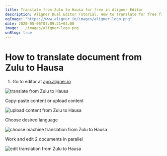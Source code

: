 ```yaml
---
title: Translate from Zulu to Hausa for free in Aligner Editor
description: Aligner Dual Editor Tutorial. How to translate for free from Zulu to Hausa. Aligner is multilingual document management platform. 
ogImage: "https://www.aligner.io/images/aligner-logo.png"
date: 2020-05-06T07:09:21+03:00
image: ../images/aligner-logo.png
onBlog: true
---
```


# How to translate document from Zulu to Hausa

1. Go to editor at [app.aligner.io](https://app.aligner.io "Aligner App web page")

![translate from Zulu to Hausa](../aligner-blank-editor.png "translate from Zulu to Hausa")

Copy-paste content or upload content

![upload content from Zulu to Hausa](../aligner-uploaded-document.png "upload content from Zulu to Hausa")

Choose desired language

![choose machine translation from Zulu to Hausa](../aligner-language-dropdown.png "choose machine translation from Zulu to Hausa")

Work and edit 2 documents in parallel

![edit translation from Zulu to Hausa](../aligner-double-sitded-editor.png "edit translation from Zulu to Hausa")

